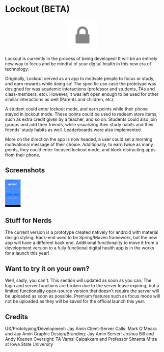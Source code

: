 
# Lockout (BETA)
<p align="center">
  <img src="./lockout-client/readme-src/ic_launcher.png" alt="[placeholder for Lockout logo]"
       height="100">
</p>

Lockout is currently in the process of being developed! It will be an entirely new way to focus and be mindful of your digital health in this new era of technology.

Originally, Lockout served as an app to motivate people to focus or study, and earn rewards while doing so! The specific use case the prototype was designed for was academic interactions (professor and students, TAs and class-members, etc). However, it was left open enough to be used for other similar interactions as well (Parents and children, etc).

A student could enter lockout mode, and earn points while their phone stayed in lockout mode. These points could be used to redeem store items, such as extra credit given by a teacher, and so on. Students could also join groups and add their friends, while visualizing their study habits and their friends' study habits as well. Leaderboards were also implemented.

More on the direction the app is now headed, a user could set a morning motivational message of their choice. Additionally, to earn twice as many points, they could enter focused lockout mode, and block distracting apps from their phone.

## Screenshots

<img src="./lockout-client/readme-src/ss-1.png" alt="image not found :(" width="50">

## Stuff for Nerds

The current version is a prototype created natively for android with material design styling. Back-end used to be Spring/Maven framework, but the new app will have a different back end. Additional functionality to move it from a development version to a fully functional digital health app is in the works for a launch this year!

## Want to try it on your own?

Well, sadly, you can't. This section will updated as soon as you can. The login and server functions are broken due to the server lease expiring, but a limited functionality open-source version that doesn't require the server will be uploaded as soon as possible. Premium features such as focus mode will not be uploaded as they will be saved for the official launch this year.


## Credits
UX/Prototyping/Development: Jay Amin
Client-Server Calls: Mark O'Meara and Jay Amin
Graphic Design/Branding: Jay Amin
Server: Joshua Bill and Andy Koenen
Oversight: TA Vamsi Calpakkam and Professor Simanta Mitra at Iowa State University
